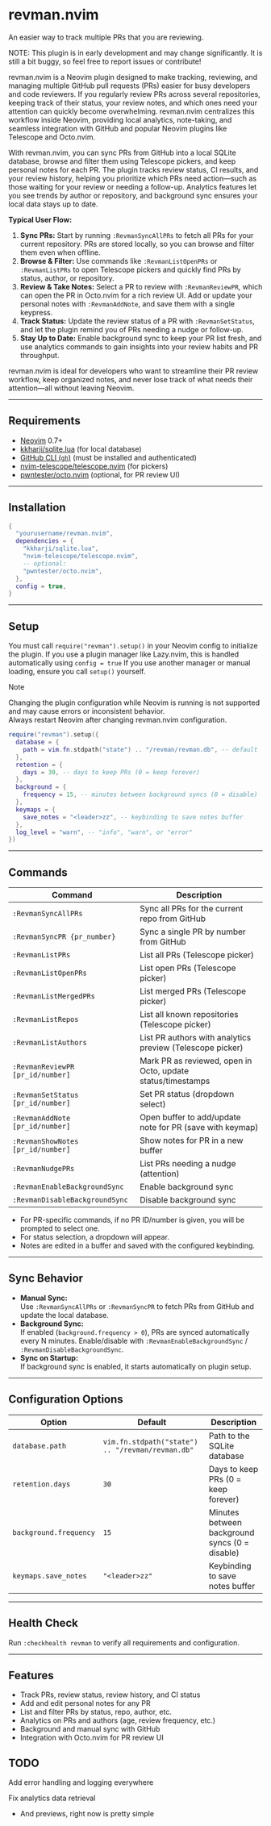 # revman.nvim

An easier way to track multiple PRs that you are reviewing.

NOTE: This plugin is in early development and may change significantly. It is still a bit buggy, so feel free to report issues or contribute!

revman.nvim is a Neovim plugin designed to make tracking, reviewing, and managing multiple GitHub pull requests (PRs) easier for busy developers and code reviewers. If you regularly review PRs across several repositories, keeping track of their status, your review notes, and which ones need your attention can quickly become overwhelming. revman.nvim centralizes this workflow inside Neovim, providing local analytics, note-taking, and seamless integration with GitHub and popular Neovim plugins like Telescope and Octo.nvim.

With revman.nvim, you can sync PRs from GitHub into a local SQLite database, browse and filter them using Telescope pickers, and keep personal notes for each PR. The plugin tracks review status, CI results, and your review history, helping you prioritize which PRs need action—such as those waiting for your review or needing a follow-up. Analytics features let you see trends by author or repository, and background sync ensures your local data stays up to date.

**Typical User Flow:**

1. **Sync PRs:** Start by running `:RevmanSyncAllPRs` to fetch all PRs for your current repository. PRs are stored locally, so you can browse and filter them even when offline.
2. **Browse & Filter:** Use commands like `:RevmanListOpenPRs` or `:RevmanListPRs` to open Telescope pickers and quickly find PRs by status, author, or repository.
3. **Review & Take Notes:** Select a PR to review with `:RevmanReviewPR`, which can open the PR in Octo.nvim for a rich review UI. Add or update your personal notes with `:RevmanAddNote`, and save them with a single keypress.
4. **Track Status:** Update the review status of a PR with `:RevmanSetStatus`, and let the plugin remind you of PRs needing a nudge or follow-up.
5. **Stay Up to Date:** Enable background sync to keep your PR list fresh, and use analytics commands to gain insights into your review habits and PR throughput.

revman.nvim is ideal for developers who want to streamline their PR review workflow, keep organized notes, and never lose track of what needs their attention—all without leaving Neovim.

---

## Requirements

- [Neovim](https://neovim.io/) 0.7+
- [kkharji/sqlite.lua](https://github.com/kkharji/sqlite.lua) (for local database)
- [GitHub CLI (`gh`)](https://cli.github.com/) (must be installed and authenticated)
- [nvim-telescope/telescope.nvim](https://github.com/nvim-telescope/telescope.nvim) (for pickers)
- [pwntester/octo.nvim](https://github.com/pwntester/octo.nvim) (optional, for PR review UI)

---

## Installation

```lua
{
  "yourusername/revman.nvim",
  dependencies = {
    "kkharji/sqlite.lua",
    "nvim-telescope/telescope.nvim",
    -- optional:
    "pwntester/octo.nvim",
  },
  config = true,
}
```

---

## Setup

You must call `require("revman").setup()` in your Neovim config to initialize the plugin.
If you use a plugin manager like Lazy.nvim, this is handled automatically using `config = true`
If you use another manager or manual loading, ensure you call `setup()` yourself.

> [!note]
> Changing the plugin configuration while Neovim is running is not supported and may cause errors or inconsistent behavior.  
> Always restart Neovim after changing revman.nvim configuration.


```lua
require("revman").setup({
  database = {
    path = vim.fn.stdpath("state") .. "/revman/revman.db", -- default
  },
  retention = {
    days = 30, -- days to keep PRs (0 = keep forever)
  },
  background = {
    frequency = 15, -- minutes between background syncs (0 = disable)
  },
  keymaps = {
    save_notes = "<leader>zz", -- keybinding to save notes buffer
  },
  log_level = "warn", -- "info", "warn", or "error"
})
```

---

## Commands

| Command                        | Description                                                      |
|--------------------------------|------------------------------------------------------------------|
| `:RevmanSyncAllPRs`            | Sync all PRs for the current repo from GitHub                    |
| `:RevmanSyncPR {pr_number}`    | Sync a single PR by number from GitHub                           |
| `:RevmanListPRs`               | List all PRs (Telescope picker)                                  |
| `:RevmanListOpenPRs`           | List open PRs (Telescope picker)                                 |
| `:RevmanListMergedPRs`         | List merged PRs (Telescope picker)                               |
| `:RevmanListRepos`             | List all known repositories (Telescope picker)                   |
| `:RevmanListAuthors`           | List PR authors with analytics preview (Telescope picker)        |
| `:RevmanReviewPR [pr_id/number]` | Mark PR as reviewed, open in Octo, update status/timestamps   |
| `:RevmanSetStatus [pr_id/number]` | Set PR status (dropdown select)                              |
| `:RevmanAddNote [pr_id/number]`   | Open buffer to add/update note for PR (save with keymap)      |
| `:RevmanShowNotes [pr_id/number]` | Show notes for PR in a new buffer                             |
| `:RevmanNudgePRs`              | List PRs needing a nudge (attention)                             |
| `:RevmanEnableBackgroundSync`  | Enable background sync                                           |
| `:RevmanDisableBackgroundSync` | Disable background sync                                          |

- For PR-specific commands, if no PR ID/number is given, you will be prompted to select one.
- For status selection, a dropdown will appear.
- Notes are edited in a buffer and saved with the configured keybinding.

---

## Sync Behavior

- **Manual Sync:**  
  Use `:RevmanSyncAllPRs` or `:RevmanSyncPR` to fetch PRs from GitHub and update the local database.
- **Background Sync:**  
  If enabled (`background.frequency > 0`), PRs are synced automatically every N minutes.
  Enable/disable with `:RevmanEnableBackgroundSync` / `:RevmanDisableBackgroundSync`.
- **Sync on Startup:**  
  If background sync is enabled, it starts automatically on plugin setup.

---

## Configuration Options

| Option                        | Default                                      | Description                          |
|-------------------------------|----------------------------------------------|--------------------------------------|
| `database.path`               | `vim.fn.stdpath("state") .. "/revman/revman.db"` | Path to the SQLite database      |
| `retention.days`              | `30`                                         | Days to keep PRs (0 = keep forever)  |
| `background.frequency`        | `15`                                         | Minutes between background syncs (0 = disable) |
| `keymaps.save_notes`          | `"<leader>zz"`                               | Keybinding to save notes buffer      |

---

## Health Check

Run `:checkhealth revman` to verify all requirements and configuration.

---

## Features

- Track PRs, review status, review history, and CI status
- Add and edit personal notes for any PR
- List and filter PRs by status, repo, author, etc.
- Analytics on PRs and authors (age, review frequency, etc.)
- Background and manual sync with GitHub
- Integration with Octo.nvim for PR review UI

## TODO

Add error handling and logging everywhere

Fix analytics data retrieval
- And previews, right now is pretty simple
